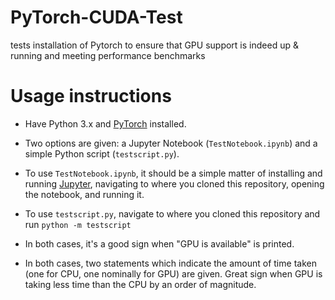 # PyTorch-CUDA-Test
 tests installation of Pytorch to ensure that GPU support is indeed up & running and meeting performance benchmarks

# Usage instructions
- Have Python 3.x and [PyTorch](https://pytorch.org/) installed.

- Two options are given: a Jupyter Notebook (`TestNotebook.ipynb`) and a simple Python script (`testscript.py`).

- To use `TestNotebook.ipynb`, it should be a simple matter of installing and running [Jupyter](https://jupyter.org/), navigating to where you cloned this repository, opening the notebook, and running it.

- To use `testscript.py`, navigate to where you cloned this repository and run `python -m testscript`

- In both cases, it's a good sign when "GPU is available" is printed.

- In both cases, two statements which indicate the amount of time taken (one for CPU, one nominally for GPU) are given. Great sign when GPU is taking less time than the CPU by an order of magnitude.